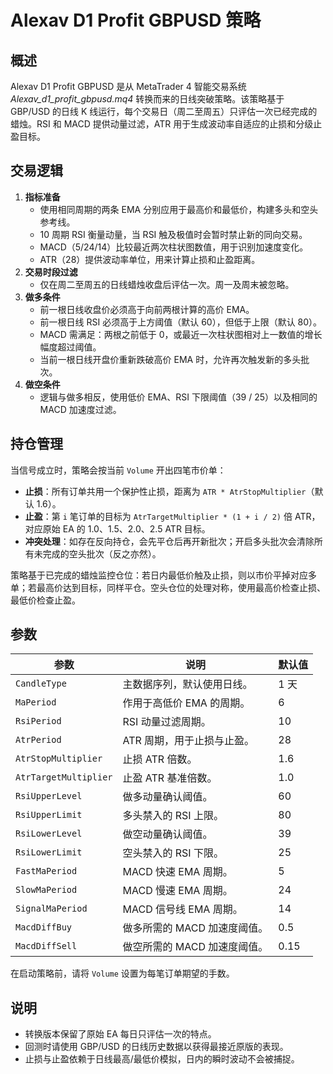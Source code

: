 # Alexav D1 Profit GBPUSD 策略

## 概述
Alexav D1 Profit GBPUSD 是从 MetaTrader 4 智能交易系统 *Alexav_d1_profit_gbpusd.mq4* 转换而来的日线突破策略。该策略基于 GBP/USD 的日线 K 线运行，每个交易日（周二至周五）只评估一次已经完成的蜡烛。RSI 和 MACD 提供动量过滤，ATR 用于生成波动率自适应的止损和分级止盈目标。

## 交易逻辑
1. **指标准备**
   - 使用相同周期的两条 EMA 分别应用于最高价和最低价，构建多头和空头参考线。
   - 10 周期 RSI 衡量动量，当 RSI 触及极值时会暂时禁止新的同向交易。
   - MACD（5/24/14）比较最近两次柱状图数值，用于识别加速度变化。
   - ATR（28）提供波动率单位，用来计算止损和止盈距离。
2. **交易时段过滤**
   - 仅在周二至周五的日线蜡烛收盘后评估一次。周一及周末被忽略。
3. **做多条件**
   - 前一根日线收盘价必须高于向前两根计算的高价 EMA。
   - 前一根日线 RSI 必须高于上方阈值（默认 60），但低于上限（默认 80）。
   - MACD 需满足：两根之前低于 0，或最近一次柱状图相对上一数值的增长幅度超过阈值。
   - 当前一根日线开盘价重新跌破高价 EMA 时，允许再次触发新的多头批次。
4. **做空条件**
   - 逻辑与做多相反，使用低价 EMA、RSI 下限阈值（39 / 25）以及相同的 MACD 加速度过滤。

## 持仓管理
当信号成立时，策略会按当前 `Volume` 开出四笔市价单：
- **止损**：所有订单共用一个保护性止损，距离为 `ATR * AtrStopMultiplier`（默认 1.6）。
- **止盈**：第 `i` 笔订单的目标为 `AtrTargetMultiplier * (1 + i / 2)` 倍 ATR，对应原始 EA 的 1.0、1.5、2.0、2.5 ATR 目标。
- **冲突处理**：如存在反向持仓，会先平仓后再开新批次；开启多头批次会清除所有未完成的空头批次（反之亦然）。

策略基于已完成的蜡烛监控仓位：若日内最低价触及止损，则以市价平掉对应多单；若最高价达到目标，同样平仓。空头仓位的处理对称，使用最高价检查止损、最低价检查止盈。

## 参数
| 参数 | 说明 | 默认值 |
|------|------|--------|
| `CandleType` | 主数据序列，默认使用日线。 | 1 天 |
| `MaPeriod` | 作用于高低价 EMA 的周期。 | 6 |
| `RsiPeriod` | RSI 动量过滤周期。 | 10 |
| `AtrPeriod` | ATR 周期，用于止损与止盈。 | 28 |
| `AtrStopMultiplier` | 止损 ATR 倍数。 | 1.6 |
| `AtrTargetMultiplier` | 止盈 ATR 基准倍数。 | 1.0 |
| `RsiUpperLevel` | 做多动量确认阈值。 | 60 |
| `RsiUpperLimit` | 多头禁入的 RSI 上限。 | 80 |
| `RsiLowerLevel` | 做空动量确认阈值。 | 39 |
| `RsiLowerLimit` | 空头禁入的 RSI 下限。 | 25 |
| `FastMaPeriod` | MACD 快速 EMA 周期。 | 5 |
| `SlowMaPeriod` | MACD 慢速 EMA 周期。 | 24 |
| `SignalMaPeriod` | MACD 信号线 EMA 周期。 | 14 |
| `MacdDiffBuy` | 做多所需的 MACD 加速度阈值。 | 0.5 |
| `MacdDiffSell` | 做空所需的 MACD 加速度阈值。 | 0.15 |

在启动策略前，请将 `Volume` 设置为每笔订单期望的手数。

## 说明
- 转换版本保留了原始 EA 每日只评估一次的特点。
- 回测时请使用 GBP/USD 的日线历史数据以获得最接近原版的表现。
- 止损与止盈依赖于日线最高/最低价模拟，日内的瞬时波动不会被捕捉。
